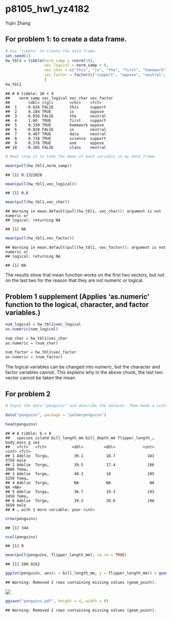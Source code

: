 p8105\_hw1\_yz4182
================
Yujin Zhang

## For problem 1: to create a data frame.

``` r
# Use 'tibble' to create the data frame.
set.seed(1)
hw_tbl1 = tibble(norm_samp = rnorm(10),
                 vec_logical = norm_samp > 0,
                 vec_char = c("this", "is", "the", "first", "homework", "in", "data", "science", "one", "class"),
                 vec_factor = factor(c("support", "oppose", "neutral", "support", "oppose", "neutral", "neutral", "support", "oppose", "neutral")),
                 )
hw_tbl1
```

    ## # A tibble: 10 × 4
    ##    norm_samp vec_logical vec_char vec_factor
    ##        <dbl> <lgl>       <chr>    <fct>     
    ##  1    -0.626 FALSE       this     support   
    ##  2     0.184 TRUE        is       oppose    
    ##  3    -0.836 FALSE       the      neutral   
    ##  4     1.60  TRUE        first    support   
    ##  5     0.330 TRUE        homework oppose    
    ##  6    -0.820 FALSE       in       neutral   
    ##  7     0.487 TRUE        data     neutral   
    ##  8     0.738 TRUE        science  support   
    ##  9     0.576 TRUE        one      oppose    
    ## 10    -0.305 FALSE       class    neutral

``` r
# Neat step is to take the mean of each variable in my data frame.

mean(pull(hw_tbl1,norm_samp))
```

    ## [1] 0.1322028

``` r
mean(pull(hw_tbl1,vec_logical))
```

    ## [1] 0.6

``` r
mean(pull(hw_tbl1,vec_char))
```

    ## Warning in mean.default(pull(hw_tbl1, vec_char)): argument is not numeric or
    ## logical: returning NA

    ## [1] NA

``` r
mean(pull(hw_tbl1,vec_factor))
```

    ## Warning in mean.default(pull(hw_tbl1, vec_factor)): argument is not numeric or
    ## logical: returning NA

    ## [1] NA

The results show that mean function works on the first two vectors, but
not on the last two for the reason that they are not numeric or logical.

## Problem 1 supplement (Applies ‘as.numeric’ function to the logical, character, and factor variables.)

``` r
num_logical = hw_tbl1$vec_logical
as.numeric(num_logical)

num_char = hw_tbl1$vec_char
as.numeric = (num_char)

num_factor = hw_tbl1$vec_factor
as.numeric = (num_factor)
```

The logical variables can be changed into numeric, but the character and
factor variables cannot. This explains why in the above chunk, the last
two vector cannot be taken the mean.

## For problem 2

``` r
# Input the data "penguins" and describe the dataset. Then made a scatterplot of flipper_length_mm (y) vs bill_length_mm (x).

data("penguins", package = "palmerpenguins")

head(penguins)
```

    ## # A tibble: 6 × 8
    ##   species island bill_length_mm bill_depth_mm flipper_length_… body_mass_g sex  
    ##   <fct>   <fct>           <dbl>         <dbl>            <int>       <int> <fct>
    ## 1 Adelie  Torge…           39.1          18.7              181        3750 male 
    ## 2 Adelie  Torge…           39.5          17.4              186        3800 fema…
    ## 3 Adelie  Torge…           40.3          18                195        3250 fema…
    ## 4 Adelie  Torge…           NA            NA                 NA          NA <NA> 
    ## 5 Adelie  Torge…           36.7          19.3              193        3450 fema…
    ## 6 Adelie  Torge…           39.3          20.6              190        3650 male 
    ## # … with 1 more variable: year <int>

``` r
nrow(penguins)
```

    ## [1] 344

``` r
ncol(penguins)
```

    ## [1] 8

``` r
mean(pull(penguins, flipper_length_mm), na.rm = TRUE)
```

    ## [1] 200.9152

``` r
ggplot(penguins, aes(x = bill_length_mm, y = flipper_length_mm)) + geom_point(aes(color = species))
```

    ## Warning: Removed 2 rows containing missing values (geom_point).

![](p8105_hw1_yz4182_files/figure-gfm/unnamed-chunk-4-1.png)<!-- -->

``` r
ggsave("penguins.pdf", height = 4, width = 6)
```

    ## Warning: Removed 2 rows containing missing values (geom_point).
